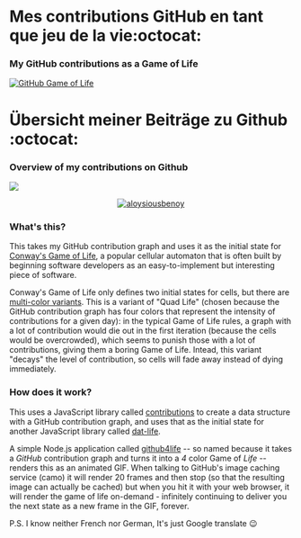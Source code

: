 # Mes contributions GitHub en tant que jeu de la vie:octocat:
### My GitHub contributions as a Game of Life 
[![GitHub Game of Life](https://github4life.herokuapp.com/aloysiousbenoy.gif?z=6)](https://github4life.herokuapp.com/aloysiousbenoy)

<!-- (Be sure to click on it for the infinite scrolling version.)-->
# Übersicht meiner Beiträge zu Github :octocat:
### Overview of my contributions on Github 
![](https://github-readme-stats.vercel.app/api?username=aloysiousBenoy&count_private=true&theme=dark&show_icons=true)

 <p align="center">
   <a href="https://github.com/ryo-ma/github-profile-trophy"><img src="https://github-profile-trophy.vercel.app/?username=aloysiousbenoy" alt="aloysiousbenoy" /></a> </p>


### What's this?

This takes my GitHub contribution graph and uses it as the initial state for [Conway's Game of Life](https://en.wikipedia.org/wiki/Conway%27s_Game_of_Life), a popular cellular automaton that is often built by beginning software developers as an easy-to-implement but interesting piece of software.

Conway's Game of Life only defines two initial states for cells, but there are [multi-color variants](https://conwaylife.com/ref/mniemiec/color.htm).  This is a variant of "Quad Life" (chosen because the GitHub contribution graph has four colors that represent the intensity of contributions for a given day): in the typical Game of Life rules, a graph with a lot of contribution would die out in the first iteration (because the cells would be overcrowded), which seems to punish those with a lot of contributions, giving them a boring Game of Life.  Intead, this variant "decays" the level of contribution, so cells will fade away instead of dying immediately.

### How does it work?

This uses a JavaScript library called [contributions](https://npmjs.com/contributions) to create a data structure with a GitHub contribution graph, and uses that as the initial state for another JavaScript library called [dat-life](http://npmjs.com/dat-life).

A simple Node.js application called [github4life](https://github.com/ethomson/github4life) -- so named because it takes a _GitHub_ contribution graph and turns it into a _4_ color Game of _Life_ -- renders this as an animated GIF.  When talking to GitHub's image caching service (camo) it will render 20 frames and then stop (so that the resulting image can actually be cached) but when you hit it with your web browser, it will render the game of life on-demand - infinitely continuing to deliver you the next state as a new frame in the GIF, forever.

P.S. I know neither French nor German, It's just Google translate :wink:
<!--
**aloysiousBenoy/aloysiousbenoy** is a ✨ _special_ ✨ repository because its `README.md` (this file) appears on your GitHub profile.

Here are some ideas to get you started:

- 🔭 I’m currently working on ...
- 🌱 I’m currently learning ...
- 👯 I’m looking to collaborate on ...
- 🤔 I’m looking for help with ...
- 💬 Ask me about ...
- 📫 How to reach me: ...
- 😄 Pronouns: ...
- ⚡ Fun fact: ...
-->
